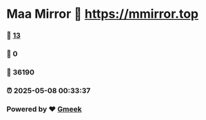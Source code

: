 # Maa Mirror :link: https://mmirror.top 
### :page_facing_up: [13](https://mmirror.top/tag.html) 
### :speech_balloon: 0 
### :hibiscus: 36190 
### :alarm_clock: 2025-05-08 00:33:37 
### Powered by :heart: [Gmeek](https://github.com/Meekdai/Gmeek)
